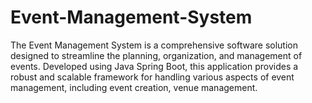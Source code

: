 # Event-Management-System
The Event Management System is a comprehensive software solution designed to streamline the planning, organization, and management of events. Developed using Java Spring Boot, this application provides a robust and scalable framework for handling various aspects of event management, including event creation, venue management.
